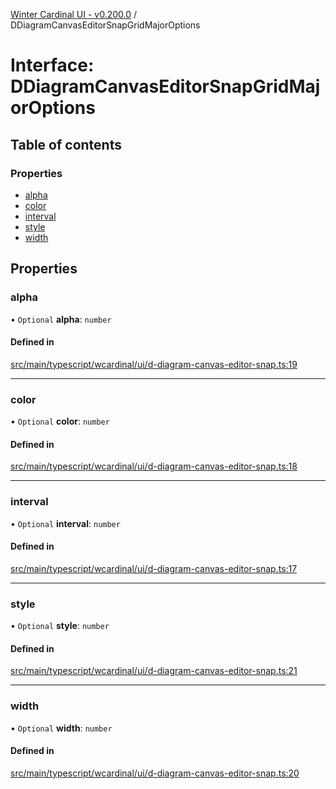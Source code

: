 [Winter Cardinal UI - v0.200.0](../index.md) / DDiagramCanvasEditorSnapGridMajorOptions

# Interface: DDiagramCanvasEditorSnapGridMajorOptions

## Table of contents

### Properties

- [alpha](DDiagramCanvasEditorSnapGridMajorOptions.md#alpha)
- [color](DDiagramCanvasEditorSnapGridMajorOptions.md#color)
- [interval](DDiagramCanvasEditorSnapGridMajorOptions.md#interval)
- [style](DDiagramCanvasEditorSnapGridMajorOptions.md#style)
- [width](DDiagramCanvasEditorSnapGridMajorOptions.md#width)

## Properties

### alpha

• `Optional` **alpha**: `number`

#### Defined in

[src/main/typescript/wcardinal/ui/d-diagram-canvas-editor-snap.ts:19](https://github.com/winter-cardinal/winter-cardinal-ui/blob/v0.200.0/src/main/typescript/wcardinal/ui/d-diagram-canvas-editor-snap.ts#L19)

___

### color

• `Optional` **color**: `number`

#### Defined in

[src/main/typescript/wcardinal/ui/d-diagram-canvas-editor-snap.ts:18](https://github.com/winter-cardinal/winter-cardinal-ui/blob/v0.200.0/src/main/typescript/wcardinal/ui/d-diagram-canvas-editor-snap.ts#L18)

___

### interval

• `Optional` **interval**: `number`

#### Defined in

[src/main/typescript/wcardinal/ui/d-diagram-canvas-editor-snap.ts:17](https://github.com/winter-cardinal/winter-cardinal-ui/blob/v0.200.0/src/main/typescript/wcardinal/ui/d-diagram-canvas-editor-snap.ts#L17)

___

### style

• `Optional` **style**: `number`

#### Defined in

[src/main/typescript/wcardinal/ui/d-diagram-canvas-editor-snap.ts:21](https://github.com/winter-cardinal/winter-cardinal-ui/blob/v0.200.0/src/main/typescript/wcardinal/ui/d-diagram-canvas-editor-snap.ts#L21)

___

### width

• `Optional` **width**: `number`

#### Defined in

[src/main/typescript/wcardinal/ui/d-diagram-canvas-editor-snap.ts:20](https://github.com/winter-cardinal/winter-cardinal-ui/blob/v0.200.0/src/main/typescript/wcardinal/ui/d-diagram-canvas-editor-snap.ts#L20)
